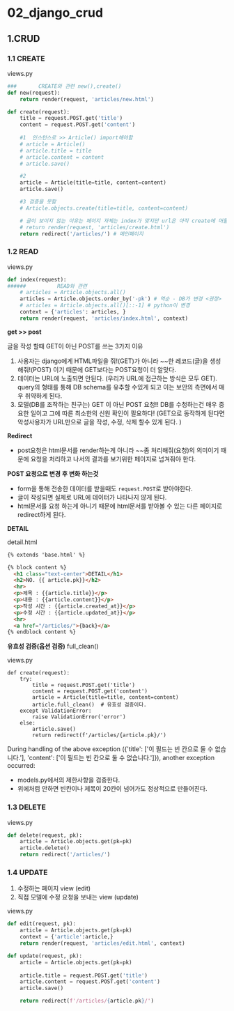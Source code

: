 # 02_django_crud

## 1.CRUD

### 1.1 CREATE

views.py

```python
###       CREATE와 관련 new(),create()
def new(request):
    return render(request, 'articles/new.html')

def create(request):
    title = request.POST.get('title')
    content = request.POST.get('content')
    
    #1  인스턴스로 >> Article() import해야함
    # article = Article()
    # article.title = title
    # article.content = content
    # article.save()

    #2
    article = Article(title=title, content=content)
    article.save()

    #3 검증을 못함 
    # Article.objects.create(title=title, content=content)

    # 글이 보이지 않는 이유는 페이지 자체는 index가 맞지만 url은 아직 create에 머물러있다.
    # return render(request, 'articles/create.html')
    return redirect('/articles/') # 메인페이지
```



### 1.2 READ

views.py

```python
def index(request):
######          READ와 관련
    # articles = Article.objects.all() 
    articles = Article.objects.order_by('-pk') # 역순 - DB가 변경 <권장>
    # articles = Article.objects.all()[::-1] # python이 변경
    context = {'articles': articles, }
    return render(request, 'articles/index.html', context)
```



**get >> post**

글을 작성 할때 GET이 아닌 POST를 쓰는 3가지 이유

1. 사용자는 django에게 HTML파일을 줘!(GET)가 아니라 ~~한 레코드(글)을 생성 해줘!(POST) 이기 때문에 GET보다는 POST요청이 더 알맞다.
2. 데이터는 URL에 노출되면 안된다. (우리가 URL에 접근하는 방식은 모두 GET). query의 형태를 통해 DB schema를 유추할 수있게 되고 이는 보안의 측면에서 매우 취약하게 된다. 
3. 모델(DB를 조작하는 친구는) GET 이 아닌 POST 요청!! DB를 수청하는건 매우 중요한 일이고 그에 따른 최소한의 신원 확인이 필요하다! (GET으로 동작하게 된다면 악성사용자가 URL만으로 글을 작성, 수정, 삭제 할수 있게 된다. )



**Redirect**

- post요청은 html문서를 render하는게 아니라 ~~좀 처리해줘(요청)의 의미이기 때문에 요청을 처리하고 나서의 결과를 보기위한 페이지로 넘겨줘야 한다. 



**POST 요청으로 변경 후 변화 하는것**

- form을 통해 전송한 데이터를 받을때도 `request.POST`로 받아야한다.
- 글이 작성되면 실제로 URL에 데이터가 나타나지 않게 된다.
- html문서를 요청 하는게 아니기 때문에 html문서를 받아볼 수 있는 다른 페이지로 redirect하게 된다. 



**DETAIL**

detail.html

```html
{% extends 'base.html' %}

{% block content %}
  <h1 class="text-center">DETAIL</h1>
  <h2>NO. {{ article.pk}}</h2>
  <hr>
  <p>제목 : {{article.title}}</p>
  <p>내용 : {{article.content}}</p>
  <p>작성 시간 : {{article.created_at}}</p>
  <p>수정 시간 : {{article.updated_at}}</p>
  <hr>
  <a href="/articles/">{back}</a>
{% endblock content %}

```



**유효성 검증(옵션 검증)** full_clean()

views.py

```
def create(request):
    try:
        title = request.POST.get('title')
        content = request.POST.get('content')
        article = Article(title=title, content=content)
        article.full_clean()  # 유효성 검증이다. 
    except ValidationError:
        raise ValidationError('error')
    else:
        article.save()
        return redirect(f'/articles/{article.pk}/') 
```

During handling of the above exception ({'title': ['이 필드는 빈 칸으로 둘 수 없습니다.'], 'content': ['이 필드는 빈 칸으로 둘 수 없습니다.']}), another exception occurred:

- models.py에서의 제한사항을 검증한다. 
- 위에처럼 안하면 빈칸이나 제목이 20칸이 넘어가도 정상적으로 만들어진다. 



### 1.3 DELETE



views.py

```python
def delete(request, pk):
    article = Article.objects.get(pk=pk)
    article.delete()
    return redirect('/articles/')
```









### 1.4 UPDATE

1. 수정하는 페이지 view (edit)
2. 직접 모델에 수정 요청을 보내는 view (update)

views.py

```python
def edit(request, pk):
    article = Article.objects.get(pk=pk)
    context = {'article':article,}
    return render(request, 'articles/edit.html', context)

def update(request, pk):
    article = Article.objects.get(pk=pk)
    
    article.title = request.POST.get('title')
    article.content = request.POST.get('content')
    article.save()

    return redirect(f'/articles/{article.pk}/')
```

